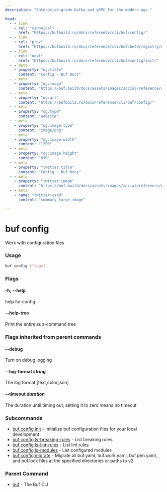 ```yaml
---
description: "Enterprise-grade Kafka and gRPC for the modern age."

head:
  - - link
    - rel: "canonical"
      href: "https://bufbuild.ru/docs/reference/cli/buf/config/"
  - - link
    - rel: "prev"
      href: "https://bufbuild.ru/docs/reference/cli/buf/beta/registry/webhook/list/"
  - - link
    - rel: "next"
      href: "https://bufbuild.ru/docs/reference/cli/buf/config/init/"
  - - meta
    - property: "og:title"
      content: "Config - Buf Docs"
  - - meta
    - property: "og:image"
      content: "https://buf.build/docs/assets/images/social/reference/cli/buf/config/index.png"
  - - meta
    - property: "og:url"
      content: "https://bufbuild.ru/docs/reference/cli/buf/config/"
  - - meta
    - property: "og:type"
      content: "website"
  - - meta
    - property: "og:image:type"
      content: "image/png"
  - - meta
    - property: "og:image:width"
      content: "1200"
  - - meta
    - property: "og:image:height"
      content: "630"
  - - meta
    - property: "twitter:title"
      content: "Config - Buf Docs"
  - - meta
    - property: "twitter:image"
      content: "https://buf.build/docs/assets/images/social/reference/cli/buf/config/index.png"
  - - meta
    - name: "twitter:card"
      content: "summary_large_image"

---
```


# buf config

Work with configuration files

### Usage

```sh
buf config [flags]
```

### Flags

#### \-h, --help

help for config

#### \--help-tree

Print the entire sub-command tree

### Flags inherited from parent commands

#### \--debug

Turn on debug logging

#### \--log-format _string_

The log format \[text,color,json\]

#### \--timeout _duration_

The duration until timing out, setting it to zero means no timeout

### Subcommands

- [buf config init](init/) - Initialize buf configuration files for your local development
- [buf config ls-breaking-rules](ls-breaking-rules/) - List breaking rules
- [buf config ls-lint-rules](ls-lint-rules/) - List lint rules
- [buf config ls-modules](ls-modules/) - List configured modules
- [buf config migrate](migrate/) - Migrate all buf.yaml, buf.work.yaml, buf.gen.yaml, and buf.lock files at the specified directories or paths to v2

### Parent Command

- [buf](../) - The Buf CLI
